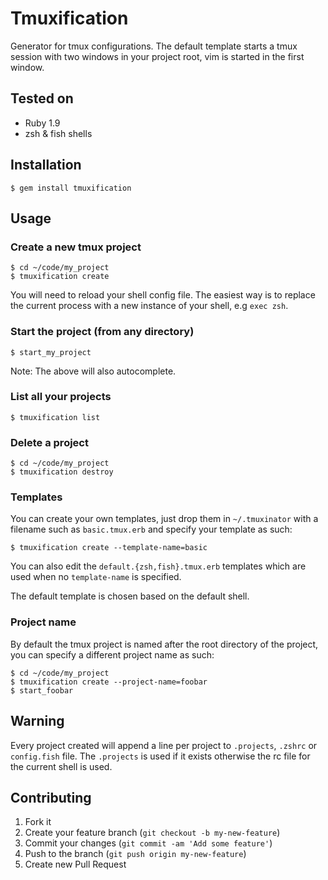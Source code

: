 # Tmuxification

Generator for tmux configurations. The default template starts a tmux session
with two windows in your project root, vim is started in the first window.

## Tested on

* Ruby 1.9
* zsh & fish shells

## Installation

    $ gem install tmuxification

## Usage

### Create a new tmux project

    $ cd ~/code/my_project
    $ tmuxification create

You will need to reload your shell config file. The easiest way is to replace 
the current process with a new instance of your shell, e.g `exec zsh`.

### Start the project (from any directory)

    $ start_my_project

Note: The above will also autocomplete.

### List all your projects

    $ tmuxification list

### Delete a project

    $ cd ~/code/my_project
    $ tmuxification destroy

### Templates

You can create your own templates, just drop them in `~/.tmuxinator` with a
filename such as `basic.tmux.erb` and specify your template as such:

    $ tmuxification create --template-name=basic

You can also edit the `default.{zsh,fish}.tmux.erb` templates which are used when 
no `template-name` is specified. 

The default template is chosen based on the default shell.

### Project name

By default the tmux project is named after the root directory of the project, you
can specify a different project name as such:

    $ cd ~/code/my_project
    $ tmuxification create --project-name=foobar
    $ start_foobar

## Warning

Every project created will append a line per project to `.projects`, `.zshrc` or
`config.fish` file. The `.projects` is used if it exists otherwise the rc file
for the current shell is used.

## Contributing

1. Fork it
2. Create your feature branch (`git checkout -b my-new-feature`)
3. Commit your changes (`git commit -am 'Add some feature'`)
4. Push to the branch (`git push origin my-new-feature`)
5. Create new Pull Request
